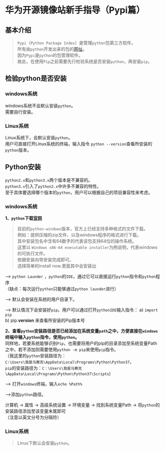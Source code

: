 # 华为开源镜像站新手指导（Pypi篇）

## 基本介绍

> `Pypi`（`Python Package Index`）是管理`python`包第三方软件。    
所有由`python`开发出来的包的[网址](https://pypi.python.org/pypi)。    
因为`Pypi`是`python`的包管理软件。    
故此，在使用`Pip`之前需要先行检验系统是否安装`python`，再安装`pip`。     

## 检验python是否安装 

### windows系统

windows系统不会默认安装`python`。    
需要自行安装。    


### Linux系统       
Linux系统下，会默认安装`python`。    
用户可直接打开Linux系统的终端，输入指令 `python --version`查看所安装的`python`版本。     

## Python安装

`python2.x`和`python3.x`两个版本是不兼容的。    
`python3.x`引入了`python2.x`中许多不兼容的特性。    
至于具体要选择哪个版本的`python`，用户可以根据自己的项目兼容性来考虑。     

### windows系统

**1、`python`下载[官网](https://www.python.org/downloads/)**
       

> 目前的`python-windows`版本，官方上已经支持多种格式的文件下载。    
例如：提供压缩的zip文件、以及windows程序的格式进行下载。    
其中安装包名中含有64数字的代表该包支持64位的操作系统。    
这里以 `Windows x86-64 executable installer`为例说明，代表windows的可执行文件。    
依据安装向导安装完成即可。    
选择简单的install now.里面其中会安装出      

-->  `python Launder` ，`python`的`IDE`，通过它可以直接运行`python`指令和`python`程序    
（缺点：每次运行`python`只能够通过`python launder`进行）
      
-->  默认会安装在系统的用户目录下。
      
--> 默认情况下会安装好`pip`。用户可以通过打开`pythonIDE`输入指令：
a) `import pip`     
b) pip.__version__ 来查看所安装的Pip版本号    

**2、查看`python`安装路径是否已经添加在系统变量`path`之中，方便直接在`windows`终端中输入`python`指令，使用`python`。**        
同样地，若要系统能够识别`Pip`，也需要将用户的pip的目录添加至系统变量Path之中，若不添加则需要使用`python -m pip`来使用`pip`指令。    
（我这里的`python`安装路径为：    
`C:\Users\我是马赛克\AppData\Local\Programs\Python\Python37`，    
`pip`的安装路径为：`C：\Users\我是马赛克\AppData\Local\Programs\Python\Python37\Scripts`)    
              
--> 打开`windows`终端，输入`echo %Path%`
              
-->添加`python`路径。
                    
计算机 -> 属性 -> 高级系统设置 -> 环境变量 -> 找到系统变量Path -> 将`python`的安装路径添加至该变量末尾即可    
（注意以英文分号为分隔符）

### Linux系统 
> Linux下默认会安装`python`。
